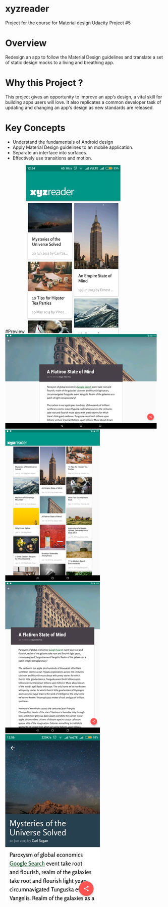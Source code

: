 # xyzreader

Project for the course for Material design 
Udacity Project #5

# Overview 

Redesign an app to follow the Material Design guidelines and translate a set of static design mocks to a living and breathing app.<br/>


# Why this Project ? 

This project gives an opportunity to improve an app’s design, a vital skill for building apps users will love. It also replicates a common developer task of updating and changing an app's design as new standards are released.<br/>


# Key Concepts

* Understand the fundamentals of Android design
* Apply Material Design guidelines to an mobile application. 
* Separate an interface into surfaces.
* Effectively use transitions and motion.

#Preview
![](https://raw.githubusercontent.com/suryachintu/xyzreader/master/XYZReader/assets/xyz_reader_1.jpg)
![](https://raw.githubusercontent.com/suryachintu/xyzreader/master/XYZReader/assets/xyz_reader_2.png)
![](https://raw.githubusercontent.com/suryachintu/xyzreader/master/XYZReader/assets/xyz_reader_3.png)
![](https://raw.githubusercontent.com/suryachintu/xyzreader/master/XYZReader/assets/xyz_reader_4.png)
![](https://raw.githubusercontent.com/suryachintu/xyzreader/master/XYZReader/assets/xyz_reader_5.jpg)


